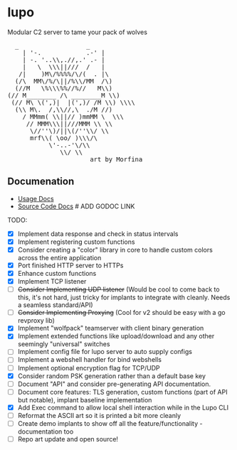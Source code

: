 # lupo
Modular C2 server to tame your pack of wolves

<pre>
  _                  _
    | '-.            .-' |
    | -. '..\\,.//,.' .- |
    |   \  \\\||///  /   | 
   /|    )M\/%%%%/\/(  . |\
  (/\  MM\/%/\||/%\\/MM  /\)
  (//M   \%\\\%%//%//   M\\)
(// M________ /\ ________M \\)
 (// M\ \(',)|  |(',)/ /M \\) \\\\  
  (\\ M\.  /,\\//,\  ./M //)
    / MMmm( \\||// )mmMM \  \\\
     // MMM\\\||///MMM \\ \\
      \//''\)/||\(/''\\/ \\
      mrf\\( \oo/ )\\\/\
           \'-..-'\/\\
              \\/ \\
                      art by Morfina
</pre>


## Documenation
- [Usage Docs](./docs/README.md)
- [Source Code Docs]() # ADD GODOC LINK

TODO:
- [x] Implement data response and check in status intervals
- [x] Implement registering custom functions
- [x] Consider creating a "color" library in core to handle custom colors across the entire application
- [x] Port finished HTTP server to HTTPs
- [x] Enhance custom functions
- [x] Implement TCP listener
- [ ] ~~Consider Implementing UDP listener~~ (Would be cool to come back to this, it's not hard, just tricky for implants to integrate with cleanly. Needs a seamless standard/API)
- [ ] ~~Consider Implementing Proxying~~ (Cool for v2 should be easy with a go revproxy lib)
- [x] Implement "wolfpack" teamserver with client binary generation
- [x] Implement extended functions like upload/download and any other seemingly "universal" switches
- [ ] Implement config file for lupo server to auto supply configs
- [ ] Implement a webshell handler for bind webshells
- [ ] Implement optional encryption flag for TCP/UDP
- [x] Consider random PSK generation rather than a default base key
- [ ] Document "API" and consider pre-generating API documentation.
- [ ] Document core features: TLS generation, custom functions (part of API but notable), implant baseline implementation
- [x] Add Exec command to allow local shell interaction while in the Lupo CLI
- [ ] Reformat the ASCII art so it is printed a bit more cleanly
- [ ] Create demo implants to show off all the feature/functionality - documentation too
- [ ] Repo art update and open source!
